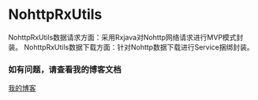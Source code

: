 # NohttpRxUtils
NohttpRxUtils数据请求方面：采用Rxjava对Nohttp网络请求进行MVP模式封装。
NohttpRxUtils数据下载方面：针对Nohttp数据下载进行Service捆绑封装。
### 如有问题，请查看我的博客文档
[我的博客](http://www.jianshu.com/p/61d3eaecc7ca) 
